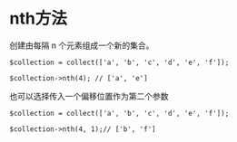 # nth方法

创建由每隔 n 个元素组成一个新的集合。

```
$collection = collect(['a', 'b', 'c', 'd', 'e', 'f']);

$collection->nth(4); // ['a', 'e']
```

也可以选择传入一个偏移位置作为第二个参数

```
$collection = collect(['a', 'b', 'c', 'd', 'e', 'f']);

$collection->nth(4, 1);// ['b', 'f']
```